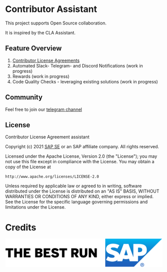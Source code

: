 # Contributor Assistant

This project supports Open Source collaboration. 

It is inspired by the CLA Assistant. 

## Feature Overview
1. [Contributor License Agreements](https://github.com/cla-assistant/contributor-assistant/tree/main/actions/signatures)
2. Automated Slack- Telegram- and Discord Notifications (work in progress)
3. Rewards (work in progress)
4. Code Quality Checks - leveraging existing solutions (work in progress)

## Community

Feel free to join our [telegram channel](https://t.me/joinchat/5kLsF25XyJUxYjUy)

## License

Contributor License Agreement assistant

Copyright (c) 2021 [SAP SE](http://www.sap.com) or an SAP affiliate company. All rights reserved.

Licensed under the Apache License, Version 2.0 (the "License");
you may not use this file except in compliance with the License.
You may obtain a copy of the License at

    http://www.apache.org/licenses/LICENSE-2.0

Unless required by applicable law or agreed to in writing, software
distributed under the License is distributed on an "AS IS" BASIS,
WITHOUT WARRANTIES OR CONDITIONS OF ANY KIND, either express or implied.
See the License for the specific language governing permissions and
limitations under the License.


Credits
=======

<p align="center">
    <img src="./assets/sap.png" title="SAP" />
<p align="center">
